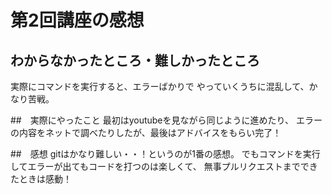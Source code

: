 # 第2回講座の感想

## わからなかったところ・難しかったところ
実際にコマンドを実行すると、エラーばかりで
やっていくうちに混乱して、かなり苦戦。

##　実際にやったこと
最初はyoutubeを見ながら同じように進めたり、
エラーの内容をネットで調べたりしたが、最後はアドバイスをもらい完了！

##　感想
gitはかなり難しい・・！というのが1番の感想。
でもコマンドを実行してエラーが出てもコードを打つのは楽しくて、
無事プルリクエストまでできたときは感動！